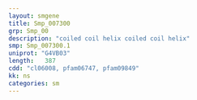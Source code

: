 ```yaml
---
layout: smgene
title: Smp_007300
grp: Smp_00
description: "coiled coil helix coiled coil helix"
smp: Smp_007300.1
uniprot: "G4VB03"
length:   387
cdd: "cl06008, pfam06747, pfam09849"
kk: ns
categories: sm
---
```

